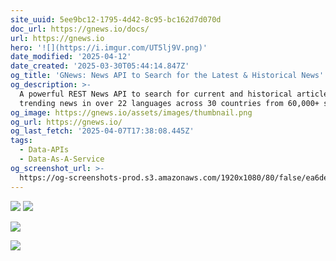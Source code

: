 ```yaml
---
site_uuid: 5ee9bc12-1795-4d42-8c95-bc162d7d070d
doc_url: https://gnews.io/docs/
url: https://gnews.io
hero: '![](https://i.imgur.com/UT5lj9V.png)'
date_modified: '2025-04-12'
date_created: '2025-03-30T05:44:14.847Z'
og_title: 'GNews: News API to Search for the Latest & Historical News'
og_description: >-
  A powerful REST News API to search for current and historical articles and get
  trending news in over 22 languages across 30 countries from 60,000+ sources.
og_image: https://gnews.io/assets/images/thumbnail.png
og_url: https://gnews.io/
og_last_fetch: '2025-04-07T17:38:08.445Z'
tags:
  - Data-APIs
  - Data-As-A-Service
og_screenshot_url: >-
  https://og-screenshots-prod.s3.amazonaws.com/1920x1080/80/false/ea6de88f7ebe3e554cb050358ee71271842c23cc6030d24ab6fe97d33aad2065.jpeg
---
```




![](https://i.imgur.com/NpKoiuq.png)
![](https://i.imgur.com/UT5lj9V.png)



![](https://i.imgur.com/YLDEF7h.png)

![](https://i.imgur.com/eRJadYH.png)
